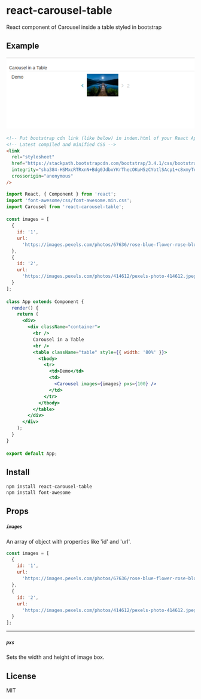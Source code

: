 # react-carousel-table

React component of Carousel inside a table styled in bootstrap 


## Example


![alt text](Carousel.png)

```html
<!-- Put bootstrap cdn link (like below) in index.html of your React App -->
<!-- Latest compiled and minified CSS -->
<link
  rel="stylesheet"
  href="https://stackpath.bootstrapcdn.com/bootstrap/3.4.1/css/bootstrap.min.css"
  integrity="sha384-HSMxcRTRxnN+Bdg0JdbxYKrThecOKuH5zCYotlSAcp1+c8xmyTe9GYg1l9a69psu"
  crossorigin="anonymous"
/>
```

```jsx
import React, { Component } from 'react';
import 'font-awesome/css/font-awesome.min.css';
import Carousel from 'react-carousel-table';

const images = [
  {
    id: '1',
    url:
      'https://images.pexels.com/photos/67636/rose-blue-flower-rose-blooms-67636.jpeg?auto=format%2Ccompress&cs=tinysrgb&dpr=1&w=500'
  },
  {
    id: '2',
    url:
      'https://images.pexels.com/photos/414612/pexels-photo-414612.jpeg?auto=compress&cs=tinysrgb&dpr=2&h=650&w=940'
  }
];

class App extends Component {
  render() {
    return (
      <div>
        <div className="container">
          <br />
          Carousel in a Table
          <br />
          <table className="table" style={{ width: '80%' }}>
            <tbody>
              <tr>
                <td>Demo</td>
                <td>
                  <Carousel images={images} pxs={100} />
                </td>
              </tr>
            </tbody>
          </table>
        </div>
      </div>
    );
  }
}

export default App;
```

## Install

```cli
npm install react-carousel-table
npm install font-awesome
```

## Props

##### `images`

An array of object with properties like 'id' and 'url'.
```js
const images = [
  {
    id: '1',
    url:
      'https://images.pexels.com/photos/67636/rose-blue-flower-rose-blooms-67636.jpeg?auto=format%2Ccompress&cs=tinysrgb&dpr=1&w=500'
  },
  {
    id: '2',
    url:
      'https://images.pexels.com/photos/414612/pexels-photo-414612.jpeg?auto=compress&cs=tinysrgb&dpr=2&h=650&w=940'
  }
];
```

---

##### `pxs`

Sets the width and height of image box.


## License

MIT
